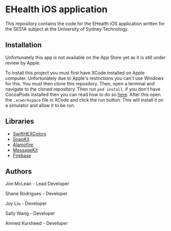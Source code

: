 # EHealth iOS application
This repository contains the code for the EHealth iOS application written for the SES1A subject at the University of Sydney Technology.

## Installation
Unfortunately this app is not available on the App Store yet as it is still under review by Apple.

To install this project you must first have XCode installed on Apple computer. Unfortunately due to Apple's restrictions you can't use Windows for this. You must then clone this repository. Then, open a terminal and navigate to the cloned repository. Then run ```pod install```, if you don't have CocoaPods installed then you can read how to do so [here](https://guides.cocoapods.org/using/getting-started.html#toc_3). After this open the ```.xcworkspace``` file in XCode and click the run button. This will install it on a simulator and allow it to be run. 

## Libraries
* [SwiftHEXColors](https://github.com/thii/SwiftHEXColors)
* [SnapKit](https://github.com/SnapKit/SnapKit)
* [Alamofire](https://github.com/Alamofire/Alamofire)
* [MessageKit](https://github.com/MessageKit/MessageKit)
* [Firebase](https://github.com/firebase/firebase-ios-sdk)

## Authors
Jon McLean - Lead Developer

Shane Rodrigues - Developer

Joy Liu - Developer

Sally Wang - Developer

Ahmed Kursheed - Developer

